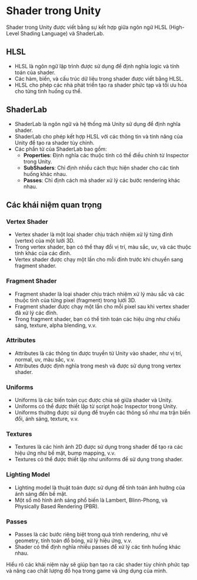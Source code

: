 # Shader trong Unity

Shader trong Unity được viết bằng sự kết hợp giữa ngôn ngữ HLSL (High-Level Shading Language) và ShaderLab.

## HLSL

- HLSL là ngôn ngữ lập trình được sử dụng để định nghĩa logic và tính toán của shader.
- Các hàm, biến, và cấu trúc dữ liệu trong shader được viết bằng HLSL.
- HLSL cho phép các nhà phát triển tạo ra shader phức tạp và tối ưu hóa cho từng tình huống cụ thể.

## ShaderLab

- ShaderLab là ngôn ngữ và hệ thống mà Unity sử dụng để định nghĩa shader.
- ShaderLab cho phép kết hợp HLSL với các thông tin và tính năng của Unity để tạo ra shader tùy chỉnh.
- Các phần tử của ShaderLab bao gồm:
  - **Properties**: Định nghĩa các thuộc tính có thể điều chỉnh từ Inspector trong Unity.
  - **SubShaders**: Chỉ định nhiều cách thực hiện shader cho các tình huống khác nhau.
  - **Passes**: Chỉ định cách mà shader xử lý các bước rendering khác nhau.

## Các khái niệm quan trọng

### Vertex Shader

- Vertex shader là một loại shader chịu trách nhiệm xử lý từng đỉnh (vertex) của một lưới 3D.
- Trong vertex shader, bạn có thể thay đổi vị trí, màu sắc, uv, và các thuộc tính khác của các đỉnh.
- Vertex shader được chạy một lần cho mỗi đỉnh trước khi chuyển sang fragment shader.

### Fragment Shader

- Fragment shader là loại shader chịu trách nhiệm xử lý màu sắc và các thuộc tính của từng pixel (fragment) trong lưới 3D.
- Fragment shader được chạy một lần cho mỗi pixel sau khi vertex shader đã xử lý các đỉnh.
- Trong fragment shader, bạn có thể tính toán các hiệu ứng như chiếu sáng, texture, alpha blending, v.v.

### Attributes

- Attributes là các thông tin được truyền từ Unity vào shader, như vị trí, normal, uv, màu sắc, v.v.
- Attributes được định nghĩa trong mesh và được sử dụng trong vertex shader.

### Uniforms

- Uniforms là các biến toàn cục được chia sẻ giữa shader và Unity.
- Uniforms có thể được thiết lập từ script hoặc Inspector trong Unity.
- Uniforms thường được sử dụng để truyền các thông số như ma trận biến đổi, ánh sáng, texture, v.v.

### Textures

- Textures là các hình ảnh 2D được sử dụng trong shader để tạo ra các hiệu ứng như bề mặt, bump mapping, v.v.
- Textures có thể được thiết lập như uniforms để sử dụng trong shader.

### Lighting Model

- Lighting model là thuật toán được sử dụng để tính toán ảnh hưởng của ánh sáng đến bề mặt.
- Một số mô hình ánh sáng phổ biến là Lambert, Blinn-Phong, và Physically Based Rendering (PBR).

### Passes

- Passes là các bước riêng biệt trong quá trình rendering, như vẽ geometry, tính toán đổ bóng, xử lý hiệu ứng, v.v.
- Shader có thể định nghĩa nhiều passes để xử lý các tình huống khác nhau.

Hiểu rõ các khái niệm này sẽ giúp bạn tạo ra các shader tùy chỉnh phức tạp và nâng cao chất lượng đồ họa trong game và ứng dụng của mình.
